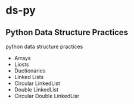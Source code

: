 # ds-py
## Python Data Structure Practices 
python data structure practices

* Arrays
* Liosts
* Ductionaries
* Linked Lists
* Circular LinkedList
* Double LinkedList
* Circular Double LinkedLisr



